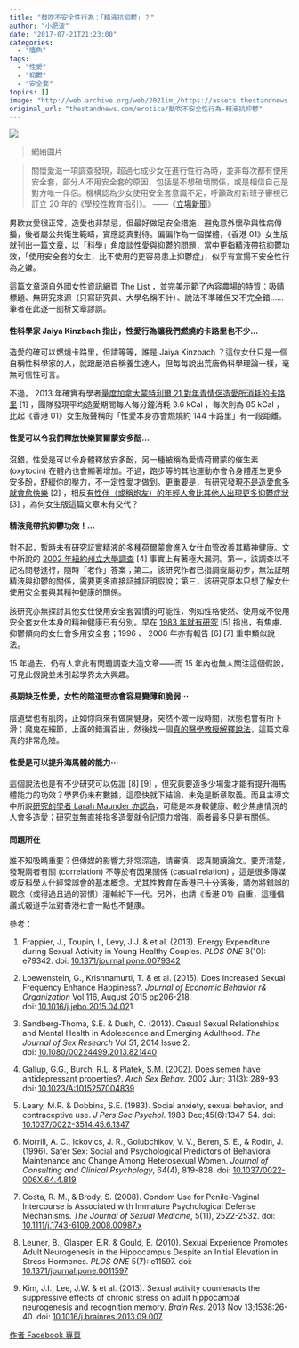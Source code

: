 ```yaml
---
title: "鼓吹不安全性行為：「精液抗抑鬱」？"
author: "小肥波"
date: "2017-07-21T21:23:00"
categories:
  - "情色"
tags:
  - "性愛"
  - "抑鬱"
  - "安全套"
topics: []
image: "http://web.archive.org/web/2021im_/https://assets.thestandnews.com/media/photos/1ofzpq_mWaSm.png"
original_url: "thestandnews.com/erotica/鼓吹不安全性行為-精液抗抑鬱"
---
```

![](http://web.archive.org/web/2021im_/https://assets.thestandnews.com/media/photos/1ofzpq_mWaSm.png)
> 網絡圖片

> 關懷愛滋一項調查發現，超過七成少女在進行性行為時，並非每次都有使用安全套，部分人不用安全套的原因，包括是不想破壞關係，或是相信自己是對方唯一伴侶。機構認為少女使用安全套意識不足，呼籲政府新班子審視已訂立 20 年的《學校性教育指引》。 ——《[立場新聞](../../society/%E8%AA%BF%E6%9F%A5%E6%8C%87%E9%80%BE%E4%B8%83%E6%88%90%E5%B0%91%E5%A5%B3%E9%9D%9E%E6%AF%8F%E6%AC%A1%E6%80%A7%E4%BA%A4%E7%94%A8%E5%AE%89%E5%85%A8%E5%A5%97-%E9%83%A8%E4%BB%BD%E4%BB%A5%E7%82%BA%E8%87%AA%E5%B7%B1%E6%98%AF%E5%B0%8D%E6%96%B9%E5%94%AF%E4%B8%80/)》

男歡女愛很正常，造愛也非禁忌，但最好做足安全措施，避免意外懷孕與性病傳播，後者屬公共衛生範疇，實應認真對待。偏偏作為一個媒體，《香港 01》女生版就刊出[一篇文章](http://web.archive.org/web/20211229133402/https://www.hk01.com/%E5%A5%B3%E7%94%9F/104050/%E7%BC%BA%E5%B0%91%E6%80%A7%E7%94%9F%E6%B4%BB-%E9%99%B0%E9%81%93%E6%98%93-%E7%94%9F%E9%8F%BD-%E5%B0%88%E5%AE%B6%E6%9B%B4%E6%8C%87%E5%AE%B9%E6%98%93%E6%8A%91%E9%AC%B1-%E5%86%87%E8%A8%98%E6%80%A7-)，以「科學」角度談性愛與抑鬱的問題，當中更指精液帶抗抑鬱功效，「使用安全套的女生，比不使用的更容易患上抑鬱症」，似乎有宣揚不安全性行為之嫌。

這篇文章源自外國女性資訊網頁 The List ，並完美示範了內容農場的特質：吸睛標題、無研究來源（只寫研究員、大學名稱不計）、說法不準確但又不完全錯……筆者在此逐一剖析文章謬誤。

#### **性科學家 Jaiya Kinzbach 指出，性愛行為讓我們燃燒的卡路里也不少…**

造愛的確可以燃燒卡路里，但請等等，誰是 Jaiya Kinzbach ？這位女仕只是一個自稱性科學家的人，就跟嚴浩自稱養生達人，但每每說出荒唐偽科學理論一樣，毫無可信性可言。

不過， 2013 年確實有學者[量度加拿大蒙特利爾 21 對年青情侶造愛所消耗的卡路里](http://web.archive.org/web/20211229133402/http://journals.plos.org/plosone/article?id=10.1371/journal.pone.0079342) \[1\] ，團隊發現平均造愛期間每人每分鐘消耗 3.6 kCal ，每次則為 85 kCal ，比起《香港 01》女生版聲稱的「性愛本身亦會燃燒約 144 卡路里」有一段距離。

#### **性愛可以令我們釋放快樂賀爾蒙安多酚…**

沒錯，性愛是可以令身體釋放安多酚，另一種被稱為愛情荷爾蒙的催生素 (oxytocin) 在體內也會顯著增加。不過，跑步等的其他運動亦會令身體產生更多安多酚，舒緩你的壓力，不一定性愛才做到。更重要是，有研究發現[不是造愛愈多就會愈快樂](http://web.archive.org/web/20211229133402/http://www.sciencedirect.com/science/article/pii/S0167268115001316) \[2\] ，相反[有性伴（或稱炮友）的年輕人會比其他人出現更多抑鬱症狀](http://web.archive.org/web/20211229133402/http://www.tandfonline.com/doi/abs/10.1080/00224499.2013.821440) \[3\] ，為何女生版這篇文章未有交代？

#### **精液竟帶抗抑鬱功效！…**

對不起，暫時未有研究証實精液的多種荷爾蒙會進入女仕血管改善其精神健康。文中所說的 [2002 年紐約州立大學調查](http://web.archive.org/web/20211229133402/https://www.ncbi.nlm.nih.gov/pubmed/12049024) \[4\] 事實上有著極大漏洞。第一，該調查以不記名問卷進行，隨時「老作」答案；第二，該研究作者已指調查屬初步，無法証明精液與抑鬱的關係，需要更多直接証據証明假說；第三，該研究原本只想了解女仕使用安全套與其精神健康的關係。

該研究亦無探討其他女仕使用安全套習慣的可能性，例如性格使然、使用或不使用安全套女仕本身的精神健康已有分別。早在 [1983 年就有研究](http://web.archive.org/web/20211229133402/https://www.ncbi.nlm.nih.gov/pubmed/6663447) \[5\] 指出，有焦慮、抑鬱傾向的女仕會多用安全套；1996 、 2008 年亦有報告 \[6\] \[7\] 重申類似說法。

15 年過去，仍有人拿此有問題調查大造文章——而 15 年內也無人關注這個假說，可見此假說並未引起學界太大興趣。

#### **長期缺乏性愛，女性的陰道壁亦會容易變薄和脆弱⋯**

陰道壁也有肌肉，正如你向來有做開健身，突然不做一段時間，狀態也會有所下滑；魔鬼在細節，上面的錯漏百出，然後找一個[真的醫學教授解釋說法](http://web.archive.org/web/20211229133402/http://drstreicher.com/dr-streicher-blog/2016/11/use-it-or-lose-it-fact-or-fiction-about-vaginal-lubrication)，這篇文章真的非常危險。

#### **性愛是可以提升海馬體的能力⋯**

這個說法也是有不少研究可以佐證 \[8\] \[9\] ，但究竟要造多少場愛才能有提升海馬體能力的功效？學界仍未有數據，這麼快就下結論，未免是斷章取義。而且主導文中所說[研究的學者 Larah Maunder 亦認為](http://web.archive.org/web/20211229133402/http://nationalpost.com/health/sex-on-the-brain-regular-intercourse-may-boost-womens-memory-study-suggests/wcm/6f68c376-add9-478b-a993-7c0813cfdd52)，可能是本身較健康、較少焦慮情況的人會多造愛；研究並無直接指多造愛就令記憶力增強，兩者最多只是有關係。

#### **問題所在**

誰不知吸睛重要？但傳媒的影響力非常深遠，請審慎、認真閱讀論文。要弄清楚，發現兩者有關 (correlation) 不等於有因果關係 (casual relation) ，這是很多傳媒或反科學人仕經常誤會的基本概念。尤其性教育在香港已十分落後，請勿將錯誤的觀念（或得過且過的習慣）灌輸給下一代。另外，也請《香港 01》自重，這種倡議式報道手法對香港社會一點也不健康。

參考：

1.  Frappier, J., Toupin, I., Levy, J.J. & et al. (2013). Energy Expenditure during Sexual Activity in Young Healthy Couples. _PLOS ONE_ 8(10): e79342. doi: [10.1371/journal.pone.0079342](http://web.archive.org/web/20211229133402/http://journals.plos.org/plosone/article?id=10.1371/journal.pone.0079342)
2.  Loewenstein, G., Krishnamurti, T. & et al. (2015). Does Increased Sexual Frequency Enhance Happiness?. _Journal of Economic Behavior r& Organization_ Vol 116, August 2015 pp206-218. doi: [10.1016/j.jebo.2015.04.02](http://web.archive.org/web/20211229133402/http://www.sciencedirect.com/science/article/pii/S0167268115001316)1
    
3.  Sandberg-Thoma, S.E. & Dush, C. (2013). Casual Sexual Relationships and Mental Health in Adolescence and Emerging Adulthood. _The Journal of Sex Research_ Vol 51, 2014 Issue 2. doi: [10.1080/00224499.2013.821440](http://web.archive.org/web/20211229133402/http://www.tandfonline.com/doi/abs/10.1080/00224499.2013.821440)
    
4.  Gallup, G.G., Burch, R.L. & Platek, S.M. (2002). Does semen have antidepressant properties?. _Arch Sex Behav._ 2002 Jun; 31(3): 289-93. doi: [10.1023/A:1015257004839](http://web.archive.org/web/20211229133402/https://www.ncbi.nlm.nih.gov/pubmed/12049024)
    
5.  Leary, M.R. & Dobbins, S.E. (1983). Social anxiety, sexual behavior, and contraceptive use. _J Pers Soc Psychol._ 1983 Dec;45(6):1347-54. doi: [10.1037/0022-3514.45.6.1347](http://web.archive.org/web/20211229133402/https://www.ncbi.nlm.nih.gov/pubmed/6663447)
    
6.  Morrill, A. C., Ickovics, J. R., Golubchikov, V. V., Beren, S. E., & Rodin, J. (1996). Safer Sex: Social and Psychological Predictors of Behavioral Maintenance and Change Among Heterosexual Women. _Journal of Consulting and Clinical Psychology_, 64(4), 819-828. doi: [10.1037/0022-006X.64.4.819](http://web.archive.org/web/20211229133402/http://psycnet.apa.org/record/1996-00468-022)
    
7.  Costa, R. M., & Brody, S. (2008). Condom Use for Penile–Vaginal Intercourse is Associated with Immature Psychological Defense Mechanisms. _The Journal of Sexual Medicine_, 5(11), 2522-2532. doi: [10.1111/j.1743-6109.2008.00987.x](http://web.archive.org/web/20211229133402/https://www.ncbi.nlm.nih.gov/pubmed/18761591)
    
8.  Leuner, B., Glasper, E.R. & Gould, E. (2010). Sexual Experience Promotes Adult Neurogenesis in the Hippocampus Despite an Initial Elevation in Stress Hormones. _PLOS ONE_ 5(7): e11597. doi: [10.1371/journal.pone.0011597](http://web.archive.org/web/20211229133402/http://journals.plos.org/plosone/article/citation?id=10.1371/journal.pone.0011597)
    
9.  Kim, J.I., Lee, J.W. & et al. (2013). Sexual activity counteracts the suppressive effects of chronic stress on adult hippocampal neurogenesis and recognition memory. _Brain Res._ 2013 Nov 13;1538:26-40. doi: [10.1016/j.brainres.2013.09.007](http://web.archive.org/web/20211229133402/https://www.ncbi.nlm.nih.gov/pubmed/24041775)
    

[作者 Facebook 專頁](http://web.archive.org/web/20211229133402/https://www.facebook.com/siufeiball/)